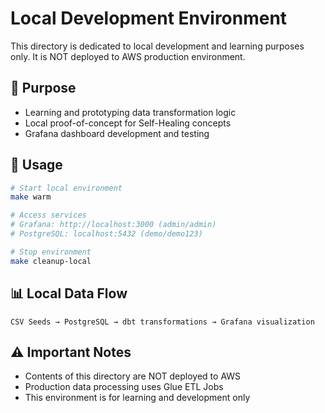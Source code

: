 # Local Development Environment

This directory is dedicated to local development and learning purposes only. It is NOT deployed to AWS production environment.

## 🎯 Purpose
- Learning and prototyping data transformation logic
- Local proof-of-concept for Self-Healing concepts
- Grafana dashboard development and testing

## 🚀 Usage

```bash
# Start local environment
make warm

# Access services
# Grafana: http://localhost:3000 (admin/admin)
# PostgreSQL: localhost:5432 (demo/demo123)

# Stop environment
make cleanup-local
```

## 📊 Local Data Flow

```
CSV Seeds → PostgreSQL → dbt transformations → Grafana visualization
```

## ⚠️ Important Notes
- Contents of this directory are NOT deployed to AWS
- Production data processing uses Glue ETL Jobs
- This environment is for learning and development only
